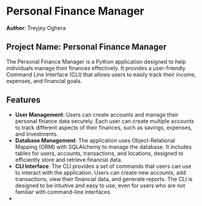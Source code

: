 # Personal Finance Manager

**Author**: Treyjey Oghera

## Project Name: Personal Finance Manager

The Personal Finance Manager is a Python application designed to help individuals manage their finances effectively. It provides a user-friendly Command Line Interface (CLI) that allows users to easily track their income, expenses, and financial goals.

## Features

- **User Management**: Users can create accounts and manage their personal finance data securely. Each user can create multiple accounts to track different aspects of their finances, such as savings, expenses, and investments.
- **Database Management**: The application uses Object-Relational Mapping (ORM) with SQLAlchemy to manage the database. It includes tables for users, accounts, transactions, and locations, designed to efficiently store and retrieve financial data.
- **CLI Interface**: The CLI provides a set of commands that users can use to interact with the application. Users can create new accounts, add transactions, view their financial data, and generate reports. The CLI is designed to be intuitive and easy to use, even for users who are not familiar with command-line interfaces.
- 